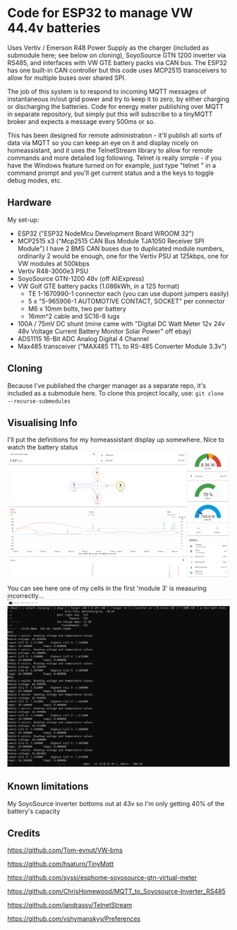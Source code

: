 # Code for ESP32 to manage VW 44.4v batteries


Uses Vertiv / Emerson R48 Power Supply as the charger (included as submodule here; see below on cloning), SoyoSource GTN 1200 inverter via RS485, and interfaces with VW GTE battery packs via CAN bus. The ESP32 has one built-in CAN controller but this code uses MCP2515 transceivers to allow for multiple buses over shared SPI.

The job of this system is to respond to incoming MQTT messages of instantaneous in/out grid power and try to keep it to zero, by either charging or discharging the batteries. Code for energy meter publishing over MQTT in separate repository, but simply put this will subscribe to a tinyMQTT broker and expects a message every 500ms or so.

This has been designed for remote administration - it'll publish all sorts of data via MQTT so you can keep an eye on it and display nicely on homeassistant, and it uses the TelnetStream library to allow for remote commands and more detailed log following. Telnet is really simple - if you have the Windows feature turned on for example, just type "telnet <ip address>" in a command prompt and you'll get current status and a the keys to toggle debug modes, etc.

## Hardware 
  My set-up:
  - ESP32 ("ESP32 NodeMcu Development Board WROOM 32")
  - MCP2515 x3 ("Mcp2515 CAN Bus Module TJA1050 Receiver SPI Module")
      I have 2 BMS CAN buses due to duplicated module numbers, ordinarily 2 would be enough, one for the Vertiv PSU at 125kbps, one for VW modules at 500kbps
  - Vertiv R48-3000e3 PSU 
  - SoyoSource GTN-1200 48v (off AliExpress)
  - VW Golf GTE battery packs (1.086kWh, in a 12S format)
    - TE 1-1670990-1 connector each (you can use dupont jumpers easily)
    - 5 x "5-965906-1 AUTOMOTIVE CONTACT, SOCKET" per connector
    - M6 x 10mm bolts, two per battery
    - 16mm^2 cable and SC16-8 lugs
  - 100A / 75mV DC shunt (mine came with "Digital DC Watt Meter 12v 24v 48v Voltage Current Battery Monitor Solar Power" off ebay)
  - ADS1115 16-Bit ADC Analog Digital 4 Channel 
  - Max485 transceiver ("MAX485 TTL to RS-485 Converter Module 3.3v")
  
## Cloning

Because I've published the charger manager as a separate repo, it's included as a submodule here. To clone this project locally, use:
`git clone --recurse-submodules`
  
## Visualising Info
I'll put the definitions for my homeassistant display up somewhere. Nice to watch the battery status
![Homeassistant example screen](readmepics/ha.png)
  
You can see here one of my cells in the first 'module 3' is measuring incorrectly...
![Telnet](readmepics/telnet.png)

## Known limitations
  My SoyoSource inverter bottoms out at 43v so I'm only getting 40% of the battery's capacity

## Credits

https://github.com/Tom-evnut/VW-bms

https://github.com/hsaturn/TinyMqtt

https://github.com/syssi/esphome-soyosource-gtn-virtual-meter

https://github.com/ChrisHomewood/MQTT_to_Soyosource-Inverter_RS485

https://github.com/jandrassy/TelnetStream

https://github.com/vshymanskyy/Preferences
